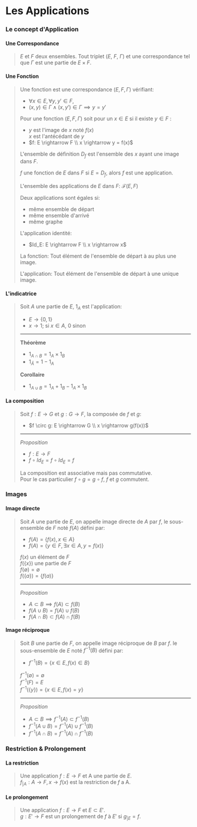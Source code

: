 # Les Applications

### Le concept d'Application
#### Une Correspondance
> $E$ et $F$ deux ensembles. Tout triplet ($E$, $F$, $\Gamma$) et une correspondance tel que $\Gamma$ est une partie de $E \times F$.
#### Une Fonction
> Une fonction est une correspondance $(E,F,\Gamma)$ vérifiant:<br>
> - $\forall x \in E, \forall y, y' \in F,$ <br>
> - $(x,y) \in \Gamma \land (x,y') \in \Gamma \implies y = y'$
> 
> Pour une fonction $(E,F,\Gamma)$ soit pour un $x \in E$ si il existe $y \in F$ :<br>
> - $y$ est l'image de $x$ noté $f(x)$ <br>
>   $x$ est l'antécédant de $y$ <br>
> - $f: E \rightarrow F \\ x \rightarrow y = f(x)$
> 
> L'ensemble de définition $D_f$ est l'ensemble des $x$ ayant une image dans $F$. <br>
>
> $f$ une fonction de $E$ dans $F$ si $E=D_f$, alors $f$ est une application.
>
> L'ensemble des applications de $E$ dans $F$: $\mathcal{F}(E,F)$ 
> 
> Deux applications sont égales si:
> - même ensemble de départ
> - même ensemble d'arrivé 
> - même graphe
> 
> L'application identité:
> - $Id_E: E \rightarrow F \\ x \rightarrow x$
>
> La fonction: Tout élément de l'ensemble de départ à au plus une image.
>  
> L'application: Tout élément de l'ensemble de départ à une unique image.
#### L'indicatrice 
> Soit $A$ une partie de $E$, $\mathcal{1}_A$ est l'application: <br>
> - $E \rightarrow \{0, 1\}$
> - $x \rightarrow 1 ;$ si $x\in A$, $0$ sinon
> ___ 
> __Théorème__ 
> - $\mathcal{1}_{A \cap B} = \mathcal{1}_A \times \mathcal{1}_B$
> - $\mathcal{1}_{\bar{A}} = 1 - \mathcal{1}_A$
> 
> __Corollaire__
> - $\mathcal{1}_{A \cup B} = \mathcal{1}_A + \mathcal{1}_B - \mathcal{1}_A \times \mathcal{1}_B$
#### La composition 
> Soit $f: E \rightarrow G$ et $g: G \rightarrow F$,
> la composée de $f$ et $g$:<br>
> - $f \circ g: E \rightarrow G \\ x \rightarrow g(f(x))$ 
> ___
> _Proposition_
> - $f: E \rightarrow F$
> - $f \circ Id_E = f \circ Id_E = f$ 
> 
> La composition est associative mais pas commutative. <br>
> Pour le cas particulier $f \circ g = g \circ f$, $f$ et $g$ commutent.
### Images
#### Image directe
> Soit $A$ une partie de $E$, on appelle image directe de $A$ par $f$, le sous-ensemble de $F$ noté $f(A)$ défini par:
> - $f(A) = \{f(x), x \in A\}$
> - $f(A) = \{y \in F, \exists x \in A, y=f(x)\}$
> 
> $f(x)$ un élément de $F$ <br>
> $f(\{x\})$ une partie de $F$ <br>
> $f(\emptyset)=\emptyset$ <br>
> $f(\{a\}) =\{f(a)\}$
> ___
> _Proposition_
> - $A \subset B \implies f(A) \subset f(B)$
> - $f(A \cup B) = f(A) \cup f(B)$
> - $f(A \cap B) \subset f(A) \cap f(B)$
#### Image réciproque
> Soit $B$ une partie de $F$, on appelle image réciproque de $B$ par $f$. le sous-ensemble de $E$ noté $f^{-1}(B)$ défini par: 
> - $f^{-1}(B)=\{x \in E, f(x) \in B\}$
> 
> $f^{-1}(\emptyset)=\emptyset$ <br>
> $f^{-1}(F)=E$ <br>
> $f^{-1}(\{y\})=\{x \in E, f(x)=y\}$
> ___
> _Proposition_
> - $A \subset B \implies f^{-1}(A) \subset f^{-1}(B)$
> - $f^{-1}(A \cup B) = f^{-1}(A) \cup f^{-1}(B)$
> - $f^{-1}(A \cap B) = f^{-1}(A) \cap f^{-1}(B)$
### Restriction & Prolongement
#### La restriction
> Une application $f:E \rightarrow F$ et A une partie de $E$. <br>
> $f_{|A}: A \rightarrow F, x \rightarrow f(x)$ est la restriction de $f$ a A.
#### Le prolongement
> Une application $f:E \rightarrow F$ et $E \subset E'$. <br>
> $g: E' \rightarrow F$ est un prolongement de $f$ à $E'$ si $g_{|E} = f$.